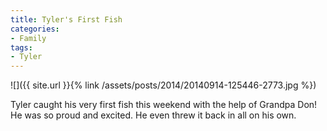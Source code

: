 ```yaml
---
title: Tyler's First Fish
categories:
- Family
tags:
- Tyler
---
```


![]({{ site.url }}{% link /assets/posts/2014/20140914-125446-2773.jpg %})
  



Tyler caught his very first fish this weekend with the help of Grandpa Don! He was so proud and excited. He even threw it back in all on his own.
